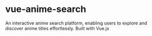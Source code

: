 # vue-anime-search
 An interactive anime search platform, enabling users to explore and discover anime titles effortlessly. Built with Vue.js

